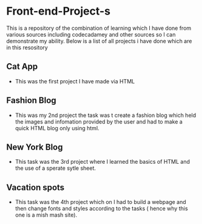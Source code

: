 # Front-end-Project-s
This is a repository of the combination of learning which I have done from various sources including codecadamey and other sources so I can demonstrate my ability.
Below is a list of all projects i have done which are in this resository


## Cat App 
- This was the first project I have made via HTML 

## Fashion Blog 
- This was my  2nd project the task was t create a fashion blog which held the images and infomation provided by the user and had to make a quick HTML blog only using html.

## New York Blog 

- This task was the 3rd project where I learned the basics of HTML and the use of a sperate sytle sheet. 


## Vacation spots 
- This task was the 4th project which on I had to build a webpage and then change fonts and styles according to the tasks ( hence why this one is a mish mash site).
